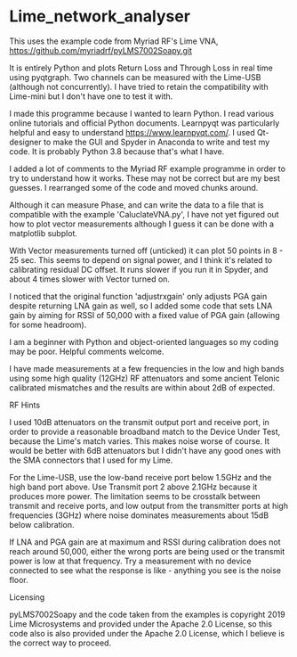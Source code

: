# Lime_network_analyser
 
 This uses the example code from Myriad RF's Lime VNA, 
https://github.com/myriadrf/pyLMS7002Soapy.git
 
It is entirely Python and plots Return Loss and Through Loss in real time using 
pyqtgraph.  Two channels can be measured with the Lime-USB (although not 
concurrently).  I have tried to retain the compatibility with Lime-mini but I 
don't have one to test it with.

I made this programme because I wanted to learn Python.  I read various online 
tutorials and official Python documents.  Learnpyqt was particularly helpful and 
easy to understand https://www.learnpyqt.com/.  I used Qt-designer to make the 
GUI and Spyder in Anaconda to write and test my code.  It is probably Python 3.8 
because that's what I have.

I added a lot of comments to the Myriad RF example programme in order to try to 
understand how it works.  These may not be correct but are my best guesses.  I 
rearranged some of the code and moved chunks around.

Although it can measure Phase, and can write the data to a file that is 
compatible with the example 'CaluclateVNA.py', I have not yet figured out how to 
plot vector measurements although I guess it can be done with a matplotlib subplot.

With Vector measurements turned off (unticked) it can plot 50 points in 8 - 25 
sec.  This seems to depend on signal power, and I think it's related to 
calibrating residual DC offset.  It runs slower if you run it in Spyder, and 
about 4 times slower with Vector turned on.

I noticed that the original function 'adjustrxgain' only adjusts PGA gain 
despite returning LNA gain as well, so I added some code that sets LNA gain by 
aiming for RSSI of 50,000 with a fixed value of PGA gain (allowing for some 
headroom).

I am a beginner with Python and object-oriented languages so my coding may be 
poor.  Helpful comments welcome.

I have made measurements at a few frequencies in the low and high bands using 
some high quality (12GHz) RF attenuators and some ancient Telonic calibrated 
mismatches and the results are within about 2dB of expected.

RF Hints

I used 10dB attenuators on the transmit output port and receive port, in order 
to provide a reasonable broadband match to the Device Under Test, because the 
Lime's match varies.  This makes noise worse of course.  It would be better with 
6dB attenuators but I didn't have any good ones with the SMA connectors that I 
used for my Lime.

For the Lime-USB, use the low-band receive port below 1.5GHz and the high band 
port above.  Use Transmit port 2 above 2.1GHz because it produces more power.
The limitation seems to be crosstalk between transmit and receive ports, and low 
output from the transmitter ports at high frequencies (3GHz) where
noise dominates measurements about 15dB below calibration.

If LNA and PGA gain are at maximum and RSSI during calibration does not reach 
around 50,000, either the wrong ports are being used or the transmit power is 
low at that frequency.  Try a measurement with no device connected to see what 
the response is like - anything you see is the noise floor.

Licensing

pyLMS7002Soapy and the code taken from the examples is copyright 2019 Lime 
Microsystems and provided under the Apache 2.0 License, so this code also is 
also provided under the Apache 2.0 License, which I believe is the correct way 
to proceed.
